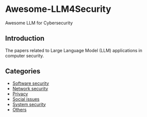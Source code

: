# Awesome-LLM4Security
Awesome LLM for Cybersecurity

## Introduction

The papers related to Large Language Model (LLM) applications in computer security.

## Categories

- [Software security](software-security)
- [Network security](network-security)
- [Privacy](privacy)
- [Social issues](social-issues)
- [System security](system-security)
- [Others](others)
